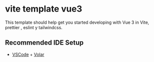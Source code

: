 # vite template vue3

This template should help get you started developing with Vue 3 in Vite, prettier , eslint y tailwindcss.

## Recommended IDE Setup

- [VSCode](https://code.visualstudio.com/) + [Volar](https://marketplace.visualstudio.com/items?itemName=johnsoncodehk.volar)
